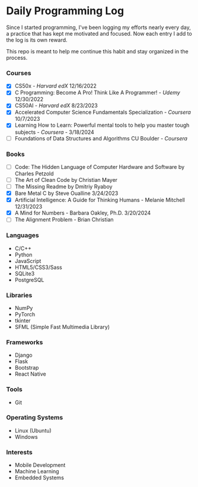 # Daily Programming Log
Since I started programming, I've been logging my efforts
nearly every day, a practice that has kept me motivated
and focused. Now each entry I add to the log is its own reward.

This repo is meant to help me continue this habit and stay
organized in the process.

### Courses
- [x] CS50x - _Harvard edX_ 12/16/2022
- [x] C Programming: Become A Pro! Think Like A Programmer! - _Udemy_ 12/30/2022
- [x] CS50AI - _Harvard edX_ 8/23/2023
- [x] Accelerated Computer Science Fundamentals Specialization - _Coursera_  10/7/2023  
- [x] Learning How to Learn: Powerful mental tools to help you master tough subjects - _Coursera_ - 3/18/2024   
- [ ] Foundations of Data Structures and Algorithms CU Boulder - _Coursera_  

### Books
- [ ] Code: The Hidden Language of Computer Hardware and Software by Charles Petzold
- [ ] The Art of Clean Code by Christian Mayer
- [ ] The Missing Readme by Dmitriy Ryaboy
- [x] Bare Metal C by Steve Oualline 3/24/2023
- [x] Artificial Intelligence: A Guide for Thinking Humans - Melanie Mitchell 12/31/2023  
- [x] A Mind for Numbers - Barbara Oakley, Ph.D. 3/20/2024  
- [ ] The Alignment Problem - Brian Christian  

### Languages
- C/C++
- Python
- JavaScript
- HTML5/CSS3/Sass
- SQLite3
- PostgreSQL

### Libraries
- NumPy
- PyTorch
- tkinter
- SFML (Simple Fast Multimedia Library) 

### Frameworks 
- Django
- Flask
- Bootstrap
- React Native

### Tools 
- Git

### Operating Systems 
- Linux (Ubuntu)
- Windows

### Interests
- Mobile Development
- Machine Learning
- Embedded Systems
